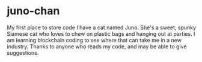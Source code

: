 # juno-chan
My first place to store code
I have a cat named Juno. She's a sweet, spunky Siamese cat who loves to chew on plastic bags and hanging out at parties.
I am learning blockchain coding to see where that can take me in a new industry.
Thanks to anyone who reads my code, and may be able to give suggestions.
